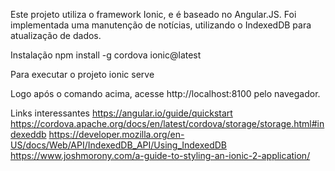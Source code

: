 Este projeto utiliza o framework Ionic, e é baseado no Angular.JS.
Foi implementada uma manutenção de notícias, utilizando o IndexedDB para atualização de dados.

Instalação
        npm install -g cordova ionic@latest

Para executar o projeto
        ionic serve

Logo após o comando acima, acesse http://localhost:8100 pelo navegador.

Links interessantes
https://angular.io/guide/quickstart
https://cordova.apache.org/docs/en/latest/cordova/storage/storage.html#indexeddb
https://developer.mozilla.org/en-US/docs/Web/API/IndexedDB_API/Using_IndexedDB
https://www.joshmorony.com/a-guide-to-styling-an-ionic-2-application/

